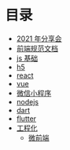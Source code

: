 <!--
 * @Author: 明华
 * @Date: 2021-01-04 11:57:29
 * @LastEditors: 明华
 * @LastEditTime: 2021-03-10 14:35:06
 * @Description:
 * @FilePath: /frontend-training/SUMMARY.md
-->

# 目录

- [2021 年分享会](./share/2021/2021.md)
- [前端规范文档](./specification/readme.md)
- [js 基础](./javascript-base/readme.md)
- [h5](./h5/readme.md)
- [react](./react/readme.md)
- [vue](./vue/readme.md)
- [微信小程序](./miniapp/readme.md)
- [nodejs](./nodejs/readme.md)
- [dart](./dart/readme.md)
- [flutter](./flutter/readme.md)
- [工程化](./engineering/readme.md)
  - [微前端](./engineering/micro_frontend.md)
